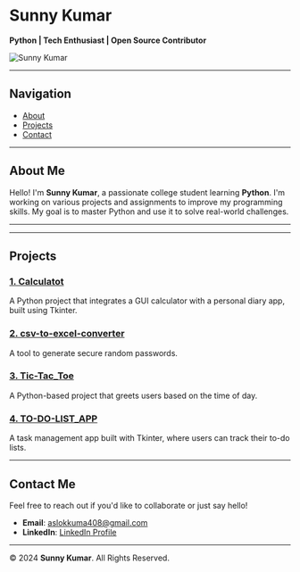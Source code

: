 # Sunny Kumar  
**Python | Tech Enthusiast | Open Source Contributor**  

![Sunny Kumar](https://img.shields.io/badge/Sunny%20Kumar-Python%20Developer-blue)  

---

## Navigation
- [About](#about)
- [Projects](#projects)
- [Contact](#contact)

---

## About Me
Hello! I'm **Sunny Kumar**, a passionate college student learning **Python**. I'm working on various projects and assignments to improve my programming skills. My goal is to master Python and use it to solve real-world challenges.

---

---

## Projects

### [1. Calculatot](https://github.com/sunnymishra565/calculator.git)
A Python project that integrates a GUI calculator with a personal diary app, built using Tkinter.

### [2. csv-to-excel-converter](https://github.com/sunnymishra565/csv-to-excel-converter.git)
A tool to generate secure random passwords.

### [3. Tic-Tac_Toe](https://github.com/sunnymishra565/Tic_Tac_Toe.git)
A Python-based project that greets users based on the time of day.

### [4. TO-DO-LIST_APP](https://github.com/sunnymishra565/To-do-list.git)
A task management app built with Tkinter, where users can track their to-do lists.


---

## Contact Me  
Feel free to reach out if you'd like to collaborate or just say hello!  
- **Email**: [aslokkuma408@gmail.com](mailto:aslokkuma408@gmail.com)  
- **LinkedIn**: [LinkedIn Profile](www.linkedin.com/in//sunny-mishra-101386320/)

---

© 2024 **Sunny Kumar**. All Rights Reserved.
